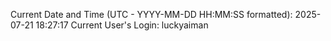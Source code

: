 Current Date and Time (UTC - YYYY-MM-DD HH:MM:SS formatted): 2025-07-21 18:27:17
Current User's Login: luckyaiman
